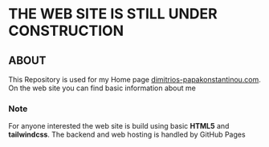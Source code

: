 # THE WEB SITE IS STILL UNDER CONSTRUCTION

## ABOUT

This Repository is used for my Home page [dimitrios-papakonstantinou.com](https://dimitrios-papakonstantinou.com/). On the web site you can find basic information about me

### Note 

For anyone interested the web site is build using basic **HTML5** and **tailwindcss**. The backend and web hosting is handled by GitHub Pages
